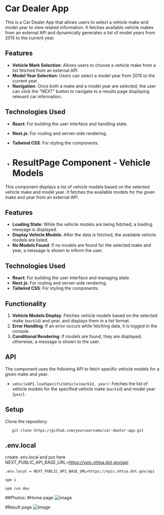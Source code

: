 # Car Dealer App

This is a Car Dealer App that allows users to select a vehicle make and model year to view related information. It fetches available vehicle makes from an external API and dynamically generates a list of model years from 2015 to the current year.

## Features

- **Vehicle Mark Selection**: Allows users to choose a vehicle make from a list fetched from an external API.
- **Model Year Selection**: Users can select a model year from 2015 to the current year.
- **Navigation**: Once both a make and a model year are selected, the user can click the "NEXT" button to navigate to a results page displaying relevant car information.

## Technologies Used

- **React**: For building the user interface and handling state.
- **Next.js**: For routing and server-side rendering.
- **Tailwind CSS**: For styling the components.

- # ResultPage Component - Vehicle Models

This component displays a list of vehicle models based on the selected vehicle make and model year. It fetches the available models for the given make and year from an external API.

## Features

- **Loading State**: While the vehicle models are being fetched, a loading message is displayed.
- **Display Vehicle Models**: After the data is fetched, the available vehicle models are listed.
- **No Models Found**: If no models are found for the selected make and year, a message is shown to inform the user.
  
## Technologies Used

- **React**: For building the user interface and managing state.
- **Next.js**: For routing and server-side rendering.
- **Tailwind CSS**: For styling the components.

## Functionality

1. **Vehicle Models Display**: Fetches vehicle models based on the selected make (`markId`) and year, and displays them in a list format.
2. **Error Handling**: If an error occurs while fetching data, it is logged in the console.
3. **Conditional Rendering**: If models are found, they are displayed; otherwise, a message is shown to the user.

## API

The component uses the following API to fetch specific vehicle models for a given make and year:

- `vehicleAPI.loadSpecificVehicle(markId, year)`: Fetches the list of vehicle models for the specified vehicle make (`markId`) and model year (`year`).
  
## Setup

Clone the repository:
```
   git clone https://github.com/yourusername/car-dealer-app.git
```

## .env.local
create .env.local and put here NEXT_PUBLIC_API_BASE_URL=https://vpic.nhtsa.dot.gov/api
```
.env.local = NEXT_PUBLIC_API_BASE_URL=https://vpic.nhtsa.dot.gov/api
```
```
npm i
```
```
npm run dev
```
##Photos:
#Home page
![image](https://github.com/user-attachments/assets/874f676d-5c62-4852-aecc-9c8bf03e00a9)

#Result page
![image](https://github.com/user-attachments/assets/85b059f3-1d11-4c9d-a88f-5c0dd49f21dc)




